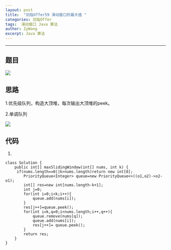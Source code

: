 ```yaml
---
layout: post
title:  "剑指Offer59 滑动窗口的最大值 "
categories: 剑指Offer
tags:  滑动窗口 Java 算法
author: ZyWang
excerpt: Java 算法 
---
```


****

## 题目 ##

![](https://s1.ax1x.com/2020/08/08/aIzWkV.jpg)

## 思路 ##

1.优先级队列，构造大顶堆，每次输出大顶堆的peek。

2.单调队列

![](https://pic.leetcode-cn.com/bab293bfd2fd6b1c2e41409c70b4201160c6433f3ecdf9c431fd5b99cf201409-Picture1.png)



## 代码 ##
	
1.

	class Solution {
	    public int[] maxSlidingWindow(int[] nums, int k) {
	     if(nums.length==0||k>nums.length)return new int[0];
	        PriorityQueue<Integer> queue=new PriorityQueue<>((o1,o2)->o2-o1);
	        int[] res=new int[nums.length-k+1];
	        int j=0;
	        for(int i=0;i<k;i++){
	            queue.add(nums[i]);
	        }
	        res[j++]=queue.peek();
	        for(int i=k,q=0;i<nums.length;i++,q++){
	            queue.remove(nums[q]);
	            queue.add(nums[i]);
	            res[j++]= queue.peek();
	        }
	        return res;
	    }
	}